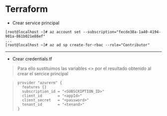 # Terraform

- Crear service principal
```console
[root@localhost ~]# az account set --subscription="fecde38a-1a40-4194-901a-861b021e88ef"
...
[root@localhost ~]# az ad sp create-for-rbac --role="Contributor"
```
____________________________________________________________________________________________________________________________________________


- Crear credentials.tf
> Para ello sustituimos las variables <> por el resultado obtenido al crear el sercice principal

> ```console
> provider "azurerm" {
> 	features {}
> 	subscription_id = "<SUBSCRIPTION_ID>"
> 	client_id 		= "<appId>"
> 	client_secret 	= "<password>"
> 	tenant_id 		= "<tenand>"
> }
> ```
